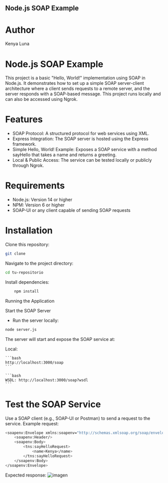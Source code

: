 ## Node.js SOAP Example

# Author
Kenya Luna 

# Node.js SOAP Example

This project is a basic "Hello, World!" implementation using SOAP in Node.js. It demonstrates how to set up a simple SOAP server-client architecture where a client sends requests to a remote server, and the server responds with a SOAP-based message. This project runs locally and can also be accessed using Ngrok.

# Features

- SOAP Protocol: A structured protocol for web services using XML.
- Express Integration: The SOAP server is hosted using the Express framework.
- Simple Hello, World! Example: Exposes a SOAP service with a method sayHello that takes a name and returns a greeting.
- Local & Public Access: The service can be tested locally or publicly through Ngrok.

# Requirements

- Node.js: Version 14 or higher
- NPM: Version 6 or higher
- SOAP-UI or any client capable of sending SOAP requests
    

# Installation

 Clone this repository:

```bash
git clone 
```

Navigate to the project directory:

```bash
cd tu-repositorio
```

Install dependencies:

```bash
    npm install
```

Running the Application

Start the SOAP Server

 - Run the server locally:
   
```bash
node server.js
```

The server will start and expose the SOAP service at:

Local: 

    ```bash
    http://localhost:3000/soap
    ```
    
    ```bash
    WSDL: http://localhost:3000/soap?wsdl
    ```

# Test the SOAP Service

Use a SOAP client (e.g., SOAP-UI or Postman) to send a request to the service. Example request:
```bash
<soapenv:Envelope xmlns:soapenv="http://schemas.xmlsoap.org/soap/envelope/" xmlns:tns="http://example.com/soap">
    <soapenv:Header/>
    <soapenv:Body>
        <tns:sayHelloRequest>
            <name>Kenya</name>
        </tns:sayHelloRequest>
    </soapenv:Body>
</soapenv:Envelope>
```
Expected response:
![imagen](https://github.com/user-attachments/assets/cbf06257-c6b6-4646-9ff5-3c323ce16e86)

